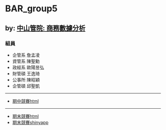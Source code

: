 # BAR_group5
by: [中山管院: 商務數據分析](https://bap.cm.nsysu.edu.tw/)
---

### 組員
+ 企管系 詹孟凌
+ 資管系 陳聖勳
+ 政經系 歐陽昱弘
+ 財管碩 王逸琦
+ 公事所 陳昭穎
+ 企管碩 邱聖凱

---

* [期中競賽html](https://2019bar.github.io/BAR_group5/midterm/G5_midterm.html)

---
- [期末競賽html](https://2019bar.github.io/BAR_group5/final/G5TF_final.html)
- [期末競賽shinyapp](https://nsysu-kidneyweakx.shinyapps.io/tf_simulation)